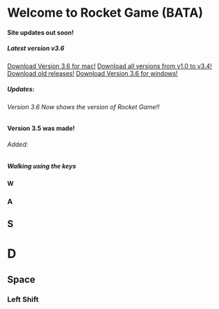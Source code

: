# Welcome to Rocket Game (BATA)
#### Site updates out soon!
##### Latest version v3.6
[Download Version 3.6 for mac!](https://github.com/JohnnyD2020/Rocket-Game-BETA/releases/download/v3.6-beta-1Mac/Rocket.Game.BETA.3.6.app.zip)
[Download all versions from v1.0 to v3.4!](https://github.com/JohnnyD2020/Rocket-Game-BETA/releases/download/v1.0To3.4Mac/Rocket.Gane.BETA.v1.0.To.v3.4.zip)
[Download old releases!](https://github.com/JohnnyD2020/Rocket-Game-BETA/releases)
[Download Version 3.6 for windows!]()
##### Updates:
###### Version 3.6 Now shows the version of Rocket Game!!
#### Version 3.5 was made!
###### Added:
##### Walking using the keys
#### W
### A
## S
# D
## Space
### Left Shift
